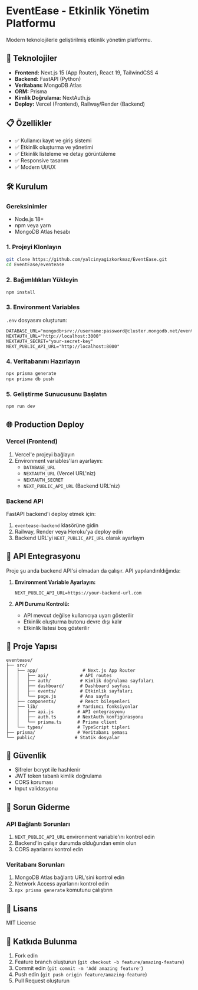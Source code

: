# EventEase - Etkinlik Yönetim Platformu

Modern teknolojilerle geliştirilmiş etkinlik yönetim platformu.

## 🚀 Teknolojiler

- **Frontend:** Next.js 15 (App Router), React 19, TailwindCSS 4
- **Backend:** FastAPI (Python)
- **Veritabanı:** MongoDB Atlas
- **ORM:** Prisma
- **Kimlik Doğrulama:** NextAuth.js
- **Deploy:** Vercel (Frontend), Railway/Render (Backend)

## 📋 Özellikler

- ✅ Kullanıcı kayıt ve giriş sistemi
- ✅ Etkinlik oluşturma ve yönetimi
- ✅ Etkinlik listeleme ve detay görüntüleme
- ✅ Responsive tasarım
- ✅ Modern UI/UX

## 🛠️ Kurulum

### Gereksinimler

- Node.js 18+
- npm veya yarn
- MongoDB Atlas hesabı

### 1. Projeyi Klonlayın

```bash
git clone https://github.com/yalcinyagizkorkmaz/EventEase.git
cd EventEase/eventease
```

### 2. Bağımlılıkları Yükleyin

```bash
npm install
```

### 3. Environment Variables

`.env` dosyasını oluşturun:

```env
DATABASE_URL="mongodb+srv://username:password@cluster.mongodb.net/eventease"
NEXTAUTH_URL="http://localhost:3000"
NEXTAUTH_SECRET="your-secret-key"
NEXT_PUBLIC_API_URL="http://localhost:8000"
```

### 4. Veritabanını Hazırlayın

```bash
npx prisma generate
npx prisma db push
```

### 5. Geliştirme Sunucusunu Başlatın

```bash
npm run dev
```

## 🌐 Production Deploy

### Vercel (Frontend)

1. Vercel'e projeyi bağlayın
2. Environment variables'ları ayarlayın:
   - `DATABASE_URL`
   - `NEXTAUTH_URL` (Vercel URL'niz)
   - `NEXTAUTH_SECRET`
   - `NEXT_PUBLIC_API_URL` (Backend URL'niz)

### Backend API

FastAPI backend'i deploy etmek için:

1. `eventease-backend` klasörüne gidin
2. Railway, Render veya Heroku'ya deploy edin
3. Backend URL'yi `NEXT_PUBLIC_API_URL` olarak ayarlayın

## 🔧 API Entegrasyonu

Proje şu anda backend API'si olmadan da çalışır. API yapılandırıldığında:

1. **Environment Variable Ayarlayın:**

   ```env
   NEXT_PUBLIC_API_URL=https://your-backend-url.com
   ```

2. **API Durumu Kontrolü:**
   - API mevcut değilse kullanıcıya uyarı gösterilir
   - Etkinlik oluşturma butonu devre dışı kalır
   - Etkinlik listesi boş gösterilir

## 📁 Proje Yapısı

```
eventease/
├── src/
│   ├── app/                 # Next.js App Router
│   │   ├── api/            # API routes
│   │   ├── auth/           # Kimlik doğrulama sayfaları
│   │   ├── dashboard/      # Dashboard sayfası
│   │   ├── events/         # Etkinlik sayfaları
│   │   └── page.js         # Ana sayfa
│   ├── components/         # React bileşenleri
│   ├── lib/               # Yardımcı fonksiyonlar
│   │   ├── api.js         # API entegrasyonu
│   │   ├── auth.ts        # NextAuth konfigürasyonu
│   │   └── prisma.ts      # Prisma client
│   └── types/             # TypeScript tipleri
├── prisma/                # Veritabanı şeması
└── public/               # Statik dosyalar
```

## 🔐 Güvenlik

- Şifreler bcrypt ile hashlenir
- JWT token tabanlı kimlik doğrulama
- CORS koruması
- Input validasyonu

## 🐛 Sorun Giderme

### API Bağlantı Sorunları

1. `NEXT_PUBLIC_API_URL` environment variable'ını kontrol edin
2. Backend'in çalışır durumda olduğundan emin olun
3. CORS ayarlarını kontrol edin

### Veritabanı Sorunları

1. MongoDB Atlas bağlantı URL'sini kontrol edin
2. Network Access ayarlarını kontrol edin
3. `npx prisma generate` komutunu çalıştırın

## 📝 Lisans

MIT License

## 🤝 Katkıda Bulunma

1. Fork edin
2. Feature branch oluşturun (`git checkout -b feature/amazing-feature`)
3. Commit edin (`git commit -m 'Add amazing feature'`)
4. Push edin (`git push origin feature/amazing-feature`)
5. Pull Request oluşturun
